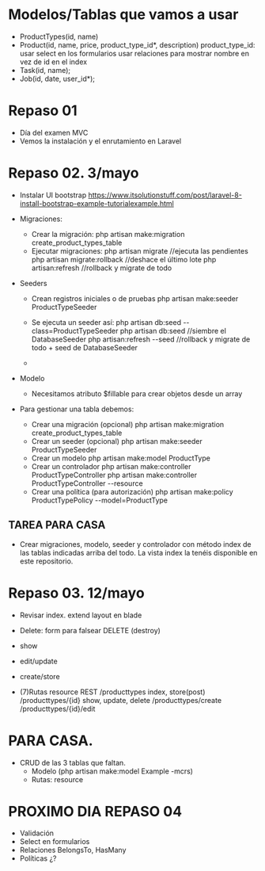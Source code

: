 # Modelos/Tablas que vamos a usar
- ProductTypes(id, name)
- Product(id, name, price, product_type_id*, description)
  product_type_id: usar select en los formularios
  usar relaciones para mostrar nombre en vez de id en el index
- Task(id, name);
- Job(id, date, user_id*);

# Repaso 01
- Día del examen MVC
- Vemos la instalación y el enrutamiento en Laravel

# Repaso 02. 3/mayo
- Instalar UI bootstrap
https://www.itsolutionstuff.com/post/laravel-8-install-bootstrap-example-tutorialexample.html

- Migraciones:
  - Crear la migración:
    php artisan make:migration create_product_types_table
  - Ejecutar migraciones:
    php artisan migrate //ejecuta las pendientes
    php artisan migrate:rollback //deshace el último lote
    php artisan:refresh //rollback y migrate de todo
- Seeders
  - Crean registros iniciales o de pruebas
    php artisan make:seeder ProductTypeSeeder
  - Se ejecuta un seeder así:
    php artisan db:seed --class=ProductTypeSeeder
    php artisan db:seed //siembre el DatabaseSeeder
    php artisan:refresh --seed //rollback y migrate de todo + seed de DatabaseSeeder

  -
- Modelo
  - Necesitamos atributo $fillable para crear objetos desde un array

- Para gestionar una tabla debemos:
  - Crear una migración (opcional)
    php artisan make:migration create_product_types_table
  - Crear un seeder (opcional)
    php artisan make:seeder ProductTypeSeeder
  - Crear un modelo
    php artisan make:model ProductType
  - Crear un controlador
    php artisan make:controller ProductTypeController
    php artisan make:controller ProductTypeController --resource
  - Crear una política (para autorización)
    php artisan make:policy ProductTypePolicy --model=ProductType


 ## TAREA PARA CASA
 - Crear migraciones, modelo, seeder y controlador con método index de las tablas indicadas arriba del todo. La vista index la tenéis disponible en este repositorio.





# Repaso 03. 12/mayo

  - Revisar index. 
    extend layout en blade
  - Delete: form para falsear DELETE (destroy)
  - show
  - edit/update
  - create/store

  - (7)Rutas resource
       REST
      /producttypes  index, store(post)
      /producttypes/{id}  show, update, delete
      /producttypes/create
      /producttypes/{id}/edit

# PARA CASA.
  - CRUD de las 3 tablas que faltan.
    - Modelo (php artisan make:model Example -mcrs)
    - Rutas: resource

# PROXIMO DIA REPASO 04
  - Validación
  - Select en formularios
  - Relaciones BelongsTo, HasMany
  - Políticas ¿?